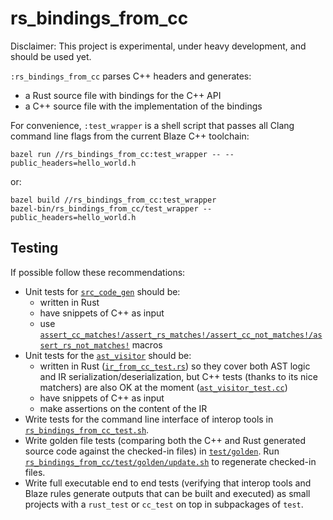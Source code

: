 # rs_bindings_from_cc

Disclaimer: This project is experimental, under heavy development, and should
be used yet.

`:rs_bindings_from_cc` parses C++ headers and generates:

*   a Rust source file with bindings for the C++ API
*   a C++ source file with the implementation of the bindings

For convenience, `:test_wrapper` is a shell script that passes all Clang command
line flags from the current Blaze C++ toolchain:

```
bazel run //rs_bindings_from_cc:test_wrapper -- --public_headers=hello_world.h
```

or:

```
bazel build //rs_bindings_from_cc:test_wrapper
bazel-bin/rs_bindings_from_cc/test_wrapper --public_headers=hello_world.h
```

## Testing

If possible follow these recommendations:

*   Unit tests for
    [`src_code_gen`](/rs_bindings_from_cc/src_code_gen.rs)
    should be:
    *   written in Rust
    *   have snippets of C++ as input
    *   use
        [`assert_cc_matches!/assert_rs_matches!/assert_cc_not_matches!/assert_rs_not_matches!`](/rs_bindings_from_cc/token_stream_matchers.rs)
        macros
*   Unit tests for the
    [`ast_visitor`](/rs_bindings_from_cc/ast_visitor.h)
    should be:
    *   written in Rust
        ([`ir_from_cc_test.rs`](/rs_bindings_from_cc/ir_from_cc_test.rs))
        so they cover both AST logic and IR serialization/deserialization, but
        C++ tests (thanks to its nice matchers) are also OK at the moment
        ([`ast_visitor_test.cc`](/rs_bindings_from_cc/ast_visitor_test.cc))
    *   have snippets of C++ as input
    *   make assertions on the content of the IR
*   Write tests for the command line interface of interop tools in
    [`rs_bindings_from_cc_test.sh`](/rs_bindings_from_cc/test/rs_bindings_from_cc_test.sh).
*   Write golden file tests (comparing both the C++ and Rust generated source
    code against the checked-in files) in
    [`test/golden`](/rs_bindings_from_cc/test/golden/).
    Run
    [`rs_bindings_from_cc/test/golden/update.sh`](/rs_bindings_from_cc/test/golden/update.sh)
    to regenerate checked-in files.
*   Write full executable end to end tests (verifying that interop tools and
    Blaze rules generate outputs that can be built and executed) as small
    projects with a `rust_test` or `cc_test` on top in subpackages of `test`.
